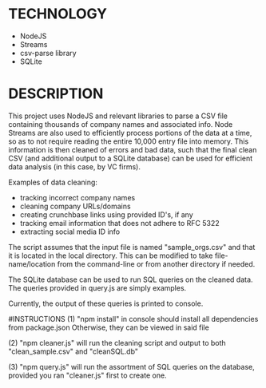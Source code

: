 # TECHNOLOGY
* NodeJS
* Streams
* csv-parse library
* SQLite

# DESCRIPTION
This project uses NodeJS and relevant libraries to parse a CSV file containing thousands of company names and associated info. Node Streams are also used to efficiently process portions of the data at a time, so as to not require reading the entire 10,000 entry file into memory. This information is then cleaned of errors and bad data, such that the final clean CSV (and additional output to a SQLite database) can be used for efficient data analysis (in this case, by VC firms).

Examples of data cleaning:
- tracking incorrect company names
- cleaning company URLs/domains
- creating crunchbase links using provided ID's, if any
- tracking email information that does not adhere to RFC 5322
- extracting social media ID info

The script assumes that the input file is named "sample_orgs.csv" and that it is located in the local directory. This can be modified to take file-name/location from the command-line or from another directory if needed.

The SQLite database can be used to run SQL queries on the cleaned data. The queries provided in query.js are simply examples.

Currently, the output of these queries is printed to console.


#INSTRUCTIONS
(1) "npm install" in console should install all dependencies from package.json
Otherwise, they can be viewed in said file

(2) "npm cleaner.js" will run the cleaning script and output to both "clean_sample.csv" and "cleanSQL.db"

(3) "npm query.js" will run the assortment of SQL queries on the database, provided you ran "cleaner.js" first to create one.
